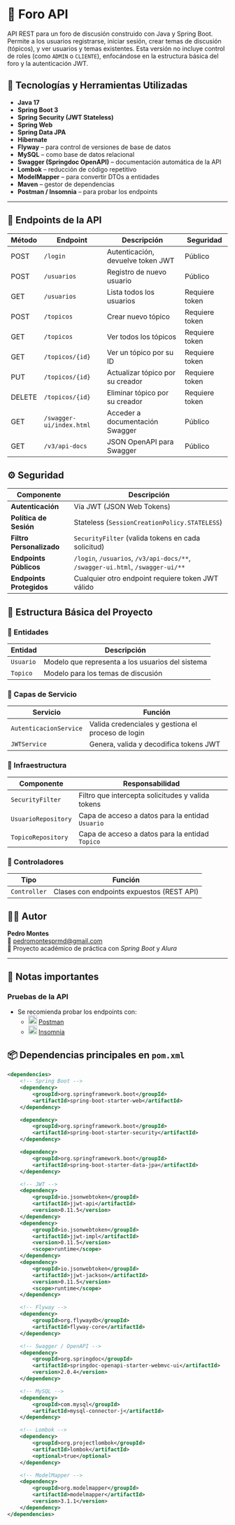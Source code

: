 # 🧠 Foro API

API REST para un foro de discusión construido con Java y Spring Boot. Permite a los usuarios registrarse, iniciar sesión, crear temas de discusión (tópicos), y ver usuarios y temas existentes. Esta versión no incluye control de roles (como `ADMIN` o `CLIENTE`), enfocándose en la estructura básica del foro y la autenticación JWT.

## 🚀 Tecnologías y Herramientas Utilizadas

- **Java 17**
- **Spring Boot 3**
- **Spring Security (JWT Stateless)**
- **Spring Web**
- **Spring Data JPA**
- **Hibernate**
- **Flyway** – para control de versiones de base de datos
- **MySQL** – como base de datos relacional
- **Swagger (Springdoc OpenAPI)** – documentación automática de la API
- **Lombok** – reducción de código repetitivo
- **ModelMapper** – para convertir DTOs a entidades
- **Maven** – gestor de dependencias
- **Postman / Insomnia** – para probar los endpoints

---
## 📡 Endpoints de la API
| Método | Endpoint                  | Descripción                                | Seguridad         |
|--------|---------------------------|--------------------------------------------|------------------|
| POST   | `/login`                  | Autenticación, devuelve token JWT          | Público          |
| POST   | `/usuarios`               | Registro de nuevo usuario                  | Público          |
| GET    | `/usuarios`               | Lista todos los usuarios                   | Requiere token   |
| POST   | `/topicos`                | Crear nuevo tópico                         | Requiere token   |
| GET    | `/topicos`                | Ver todos los tópicos                      | Requiere token   |
| GET    | `/topicos/{id}`           | Ver un tópico por su ID                    | Requiere token   |
| PUT    | `/topicos/{id}`           | Actualizar tópico por su creador           | Requiere token   |
| DELETE | `/topicos/{id}`           | Eliminar tópico por su creador             | Requiere token   |
| GET    | `/swagger-ui/index.html`  | Acceder a documentación Swagger            | Público          |
| GET    | `/v3/api-docs`            | JSON OpenAPI para Swagger                  | Público          |

## ⚙️ Seguridad

| **Componente**               | **Descripción**                                                                 |
|------------------------------|---------------------------------------------------------------------------------|
| **Autenticación**            | Vía JWT (JSON Web Tokens)                                                       |
| **Política de Sesión**       | Stateless (`SessionCreationPolicy.STATELESS`)                                   |
| **Filtro Personalizado**     | `SecurityFilter` (valida tokens en cada solicitud)                              |
| **Endpoints Públicos**       | `/login`, `/usuarios`, `/v3/api-docs/**`, `/swagger-ui.html`, `/swagger-ui/**`  |
| **Endpoints Protegidos**     | Cualquier otro endpoint requiere token JWT válido                               |

## 🧱 Estructura Básica del Proyecto

### 🔹 Entidades
| **Entidad**  | **Descripción**                                  |
|--------------|--------------------------------------------------|
| `Usuario`    | Modelo que representa a los usuarios del sistema |
| `Topico`     | Modelo para los temas de discusión               |

### 🔹 Capas de Servicio
| **Servicio**            | **Función**                                                                 |
|--------------------------|-----------------------------------------------------------------------------|
| `AutenticacionService`   | Valida credenciales y gestiona el proceso de login                          |
| `JWTService`            | Genera, valida y decodifica tokens JWT                                      |

### 🔹 Infraestructura
| **Componente**           | **Responsabilidad**                                                         |
|--------------------------|-----------------------------------------------------------------------------|
| `SecurityFilter`         | Filtro que intercepta solicitudes y valida tokens                           |
| `UsuarioRepository`      | Capa de acceso a datos para la entidad `Usuario`                            |
| `TopicoRepository`       | Capa de acceso a datos para la entidad `Topico`                             |

### 🔹 Controladores
| **Tipo**       | **Función**                                                                 |
|----------------|-----------------------------------------------------------------------------|
| `Controller`   | Clases con endpoints expuestos (REST API)                                   |

## 🧑‍💻 Autor

**Pedro Montes**  
📧 [pedromontesprmd@gmail.com](mailto:pedromontesprmd@gmail.com)  
💼 Proyecto académico de práctica con *Spring Boot* y *Alura*

---

## 📝 Notas importantes

### Pruebas de la API
- Se recomienda probar los endpoints con:
  - <img src="https://img.icons8.com/nolan/30/postman.png" width="20" alt="Postman"/> [Postman](https://www.postman.com/)
  - <img src="https://img.icons8.com/nolan/30/insomnia.png" width="20" alt="Insomnia"/> [Insomnia](https://insomnia.rest/)



## 📦 Dependencias principales en `pom.xml`

```xml
<dependencies>
    <!-- Spring Boot -->
    <dependency>
        <groupId>org.springframework.boot</groupId>
        <artifactId>spring-boot-starter-web</artifactId>
    </dependency>

    <dependency>
        <groupId>org.springframework.boot</groupId>
        <artifactId>spring-boot-starter-security</artifactId>
    </dependency>

    <dependency>
        <groupId>org.springframework.boot</groupId>
        <artifactId>spring-boot-starter-data-jpa</artifactId>
    </dependency>

    <!-- JWT -->
    <dependency>
        <groupId>io.jsonwebtoken</groupId>
        <artifactId>jjwt-api</artifactId>
        <version>0.11.5</version>
    </dependency>
    <dependency>
        <groupId>io.jsonwebtoken</groupId>
        <artifactId>jjwt-impl</artifactId>
        <version>0.11.5</version>
        <scope>runtime</scope>
    </dependency>
    <dependency>
        <groupId>io.jsonwebtoken</groupId>
        <artifactId>jjwt-jackson</artifactId>
        <version>0.11.5</version>
        <scope>runtime</scope>
    </dependency>

    <!-- Flyway -->
    <dependency>
        <groupId>org.flywaydb</groupId>
        <artifactId>flyway-core</artifactId>
    </dependency>

    <!-- Swagger / OpenAPI -->
    <dependency>
        <groupId>org.springdoc</groupId>
        <artifactId>springdoc-openapi-starter-webmvc-ui</artifactId>
        <version>2.0.4</version>
    </dependency>

    <!-- MySQL -->
    <dependency>
        <groupId>com.mysql</groupId>
        <artifactId>mysql-connector-j</artifactId>
    </dependency>

    <!-- Lombok -->
    <dependency>
        <groupId>org.projectlombok</groupId>
        <artifactId>lombok</artifactId>
        <optional>true</optional>
    </dependency>

    <!-- ModelMapper -->
    <dependency>
        <groupId>org.modelmapper</groupId>
        <artifactId>modelmapper</artifactId>
        <version>3.1.1</version>
    </dependency>
</dependencies>
